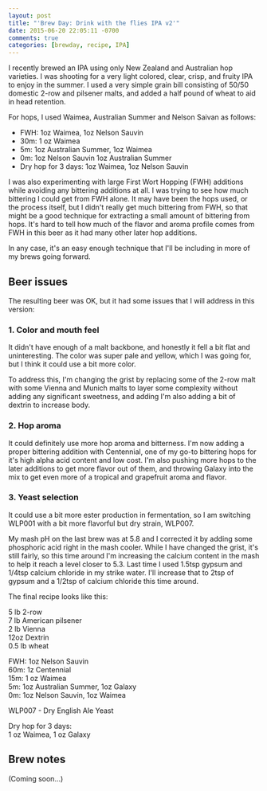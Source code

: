 ```yaml
---
layout: post
title: "'Brew Day: Drink with the flies IPA v2'"
date: 2015-06-20 22:05:11 -0700
comments: true
categories: [brewday, recipe, IPA]
---
```


I recently brewed an IPA using only New Zealand and Australian hop varieties. I
was shooting for a very light colored, clear, crisp, and fruity IPA to enjoy in
the summer. I used a very simple grain bill consisting of 50/50 domestic 2-row
and pilsener malts, and added a half pound of wheat to aid in head retention.

For hops, I used Waimea, Australian Summer and Nelson Saivan as follows:

<!--more-->

* FWH: 1oz Waimea, 1oz Nelson Sauvin
* 30m: 1 oz Waimea
* 5m: 1oz Australian Summer, 1oz Waimea
* 0m: 1oz Nelson Sauvin 1oz Australian Summer
* Dry hop for 3 days: 1oz Waimea, 1oz Nelson Sauvin

I was also experimenting with large First Wort Hopping (FWH) additions while
avoiding any bittering additions at all. I was trying to see how much bittering
I could get from FWH alone. It may have been the hops used, or the process
itself, but I didn't really get much bittering from FWH, so that might be a
good technique for extracting a small amount of bittering from hops. It's hard
to tell how much of the flavor and aroma profile comes from FWH in this beer as
it had many other later hop additions.

In any case, it's an easy enough technique that I'll be including in more of my
brews going forward.

## Beer issues

The resulting beer was OK, but it had some issues that I will address in this
version:

### 1. Color and mouth feel

It didn't have enough of a malt backbone, and honestly it fell a bit flat and
uninteresting. The color was super pale and yellow, which I was going for, but
I think it could use a bit more color.

To address this, I'm changing the grist by replacing some of the 2-row malt
with some Vienna and Munich malts to layer some complexity without adding any
significant sweetness, and adding I'm also adding a bit of dextrin to increase
body.

### 2. Hop aroma

It could definitely use more hop aroma and bitterness. I'm now adding a proper
bittering addition with Centennial, one of my go-to bittering hops for it's
high alpha acid content and low cost. I'm also pushing more hops to the later
additions to get more flavor out of them, and throwing Galaxy into the mix
to get even more of a tropical and grapefruit aroma and flavor.

### 3. Yeast selection

It could use a bit more ester production in fermentation, so I am switching
WLP001 with a bit more flavorful but dry strain, WLP007.

My mash pH on the last brew was at 5.8 and I corrected it by adding some
phosphoric acid right in the mash cooler. While I have changed the grist, it's
still fairly, so this time around I'm increasing the calcium content in the
mash to help it reach a level closer to 5.3. Last time I used 1.5tsp gypsum and
1/4tsp calcium chloride in my strike water. I'll increase that to 2tsp of
gypsum and a 1/2tsp of calcium chloride this time around.

The final recipe looks like this:

5 lb 2-row<br>
7 lb American pilsener<br>
2 lb Vienna<br>
12oz Dextrin<br>
0.5 lb wheat

FWH: 1oz Nelson Sauvin<br>
60m: 1z Centennial<br>
15m: 1 oz Waimea<br>
5m: 1oz Australian Summer, 1oz Galaxy<br>
0m: 1oz Nelson Sauvin, 1oz Waimea

WLP007 - Dry English Ale Yeast

Dry hop for 3 days:<br>
1 oz Waimea, 1 oz Galaxy

## Brew notes

(Coming soon...)
